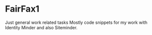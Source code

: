 # FairFax1
Just general work related tasks
Mostly code snippets for my work with Identity Minder and also Siteminder.
